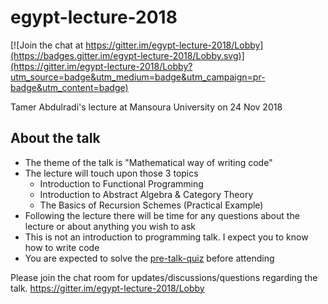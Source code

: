 # egypt-lecture-2018

[![Join the chat at https://gitter.im/egypt-lecture-2018/Lobby](https://badges.gitter.im/egypt-lecture-2018/Lobby.svg)](https://gitter.im/egypt-lecture-2018/Lobby?utm_source=badge&utm_medium=badge&utm_campaign=pr-badge&utm_content=badge)

Tamer Abdulradi's lecture at Mansoura University on 24 Nov 2018

## About the talk
 - The theme of the talk is "Mathematical way of writing code"
 - The lecture will touch upon those 3 topics
   - Introduction to Functional Programming
   - Introduction to Abstract Algebra & Category Theory
   - The Basics of Recursion Schemes (Practical Example)
 - Following the lecture there will be time for any questions about the lecture or about anything you wish to ask 
 - This is not an introduction to programming talk. I expect you to know how to write code
 - You are expected to solve the [pre-talk-quiz](/pre-talk-quiz) before attending 

Please join the chat room for updates/discussions/questions regarding the talk. https://gitter.im/egypt-lecture-2018/Lobby
